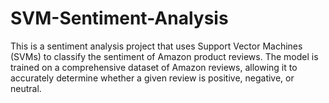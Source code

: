# SVM-Sentiment-Analysis
This is a sentiment analysis project that uses Support Vector Machines (SVMs) to classify the sentiment of Amazon product reviews. The model is trained on a comprehensive dataset of Amazon reviews, allowing it to accurately determine whether a given review is positive, negative, or neutral.
